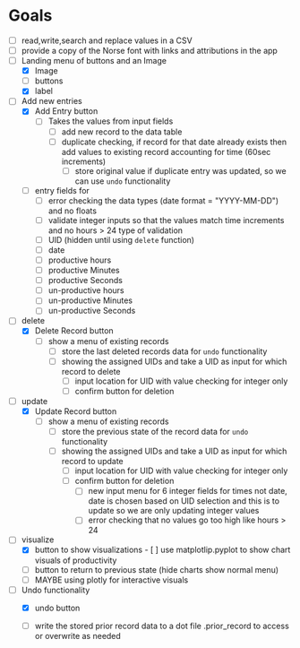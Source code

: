 # Goals

- [ ] read,write,search and replace values in a CSV
- [ ] provide a copy of the Norse font with links and attributions in the app
- [ ] Landing menu of buttons and an Image
    - [x] Image
    - [ ] buttons
    - [x] label
- [ ] Add new entries
    - [x] Add Entry button
        - [ ] Takes the values from input fields
            - [ ] add new record to the data table
            - [ ] duplicate checking, if record for that date already exists then add values to existing record accounting for time (60sec increments)
                - [ ] store original value if duplicate entry was updated, so we can use `undo` functionality
    - [ ] entry fields for
        - [ ] error checking the data types (date format = "YYYY-MM-DD") and no floats
        - [ ] validate integer inputs so that the values match time increments and no hours > 24 type of validation
        - [ ] UID (hidden until using `delete` function)
        - [ ] date
        - [ ] productive hours
        - [ ] productive Minutes
        - [ ] productive Seconds
        - [ ] un-productive hours
        - [ ] un-productive Minutes
        - [ ] un-productive Seconds 
- [ ] delete
    - [x] Delete Record button
        - [ ] show a menu of existing records
            - [ ] store the last deleted records data for `undo` functionality
            - [ ] showing the assigned UIDs and take a UID as input for which record to delete
                - [ ] input location for UID with value checking for integer only
                - [ ] confirm button for deletion
- [ ] update
    - [x] Update Record button
        - [ ] show a menu of existing records
            - [ ] store the previous state of the record data for `undo` functionality
            - [ ] showing the assigned UIDs and take a UID as input for which record to update
                - [ ] input location for UID with value checking for integer only
                - [ ] confirm button for deletion
                    - [ ] new input menu for 6 integer fields for times not date, date is chosen based on UID selection and this is to update so we are only updating integer values
                    - [ ] error checking that no values go too high like hours > 24
- [ ] visualize
    - [x] button to show visualizations
            - [ ] use matplotlip.pyplot to show chart visuals of productivity
    - [ ] button to return to previous state (hide charts show normal menu)
    - [ ] MAYBE using plotly for interactive visuals
- [ ] Undo functionality
    - [x] undo button
    - [ ] write the stored prior record data to a dot file .prior_record to access or overwrite as needed
    
